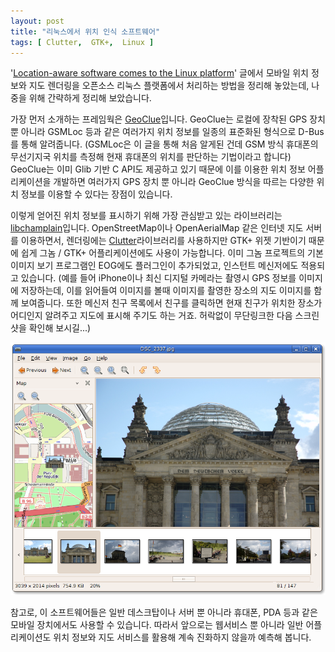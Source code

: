 ```yaml
---
layout: post
title: "리눅스에서 위치 인식 소프트웨어"
tags: [ Clutter,  GTK+,  Linux ]
---
```


'[Location-aware software comes to the Linux platform](http://arstechnica.com/open-source/news/2009/01/location-awareness-comes-to-the-linux-platform.ars)' 글에서 모바일 위치 정보와 지도 렌더링을 오픈소스 리눅스 플랫폼에서 처리하는 방법을 정리해 놓았는데, 나중을 위해 간략하게 정리해 보았습니다.

가장 먼저 소개하는 프레임웍은 [GeoClue](http://www.freedesktop.org/wiki/Software/GeoClue)입니다. GeoClue는 로컬에 장착된 GPS 장치 뿐 아니라 GSMLoc 등과 같은 여러가지 위치 정보를 일종의 표준화된 형식으로 D-Bus를 통해 알려줍니다. (GSMLoc은 이 글을 통해 처음 알게된 건데 GSM 방식 휴대폰의 무선기지국 위치를 측정해 현재 휴대폰의 위치를 판단하는 기법이라고 합니다) GeoClue는 이미 Glib 기반 C API도 제공하고 있기 때문에 이를 이용한 위치 정보 어플리케이션을 개발하면 여러가지 GPS 장치 뿐 아니라 GeoClue 방식을 따르는 다양한 위치 정보를 이용할 수 있다는 장점이 있습니다.

이렇게 얻어진 위치 정보를 표시하기 위해 가장 관심받고 있는 라이브러리는 [libchamplain](http://blog.pierlux.com/projects/libchamplain/en/)입니다. OpenStreetMap이나 OpenAerialMap 같은 인터넷 지도 서버를 이용하면서, 렌더링에는 [Clutter](http://www.clutter-project.org/)라이브러리를 사용하지만 GTK+ 위젯 기반이기 때문에 쉽게 그놈 / GTK+ 어플리케이션에도 사용이 가능합니다. 이미 그놈 프로젝트의 기본 이미지 보기 프로그램인 EOG에도 플러그인이 추가되었고, 인스턴트 메신저에도 적용되고 있습니다. (예를 들어 iPhone이나 최신 디지털 카메라는 촬영시 GPS 정보를 이미지에 저장하는데, 이를 읽어들여 이미지를 볼때 이미지를 촬영한 장소의 지도 이미지를 함께 보여줍니다. 또한 메신저 친구 목록에서 친구를 클릭하면 현재 친구가 위치한 장소가 어디인지 알려주고 지도에 표시해 주기도 하는 거죠. 허락없이 무단링크한 다음 스크린샷을 확인해 보시길...)

![](/figures/eog-champlain.png "EOG에서 champlain 플러그인 사용 화면")

참고로, 이 소프트웨어들은 일반 데스크탑이나 서버 뿐 아니라 휴대폰, PDA 등과 같은 모바일 장치에서도 사용할 수 있습니다. 따라서 앞으로는 웹서비스 뿐 아니라 일반 어플리케이션도 위치 정보와 지도 서비스를 활용해 계속 진화하지 않을까 예측해 봅니다.

